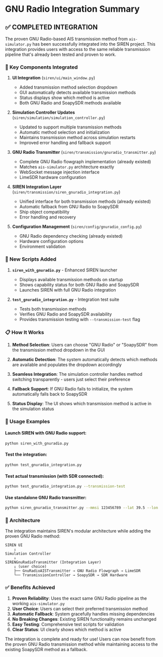 # GNU Radio Integration Summary

## ✅ COMPLETED INTEGRATION

The proven GNU Radio-based AIS transmission method from `ais-simulator.py` has been successfully integrated into the SIREN project. This integration provides users with access to the same reliable transmission pipeline that's already been tested and proven to work.

### 🔧 Key Components Integrated

1. **UI Integration** (`siren/ui/main_window.py`)
   - Added transmission method selection dropdown
   - GUI automatically detects available transmission methods
   - Status displays show which method is active
   - Both GNU Radio and SoapySDR methods available

2. **Simulation Controller Updates** (`siren/simulation/simulation_controller.py`)
   - Updated to support multiple transmission methods
   - Automatic method selection and initialization
   - Maintains transmission method across simulation restarts
   - Improved error handling and fallback support

3. **GNU Radio Transmitter** (`siren/transmission/gnuradio_transmitter.py`)
   - Complete GNU Radio flowgraph implementation (already existed)
   - Matches `ais-simulator.py` architecture exactly
   - WebSocket message injection interface
   - LimeSDR hardware configuration

4. **SIREN Integration Layer** (`siren/transmission/siren_gnuradio_integration.py`)
   - Unified interface for both transmission methods (already existed)
   - Automatic fallback from GNU Radio to SoapySDR
   - Ship object compatibility
   - Error handling and recovery

5. **Configuration Management** (`siren/config/gnuradio_config.py`)
   - GNU Radio dependency checking (already existed)
   - Hardware configuration options
   - Environment validation

### 🚀 New Scripts Added

1. **`siren_with_gnuradio.py`** - Enhanced SIREN launcher
   - Displays available transmission methods on startup
   - Shows capability status for both GNU Radio and SoapySDR
   - Launches SIREN with full GNU Radio integration

2. **`test_gnuradio_integration.py`** - Integration test suite
   - Tests both transmission methods
   - Verifies GNU Radio and SoapySDR availability
   - Provides transmission testing with `--transmission-test` flag

### 📋 How It Works

1. **Method Selection**: Users can choose "GNU Radio" or "SoapySDR" from the transmission method dropdown in the GUI

2. **Automatic Detection**: The system automatically detects which methods are available and populates the dropdown accordingly

3. **Seamless Integration**: The simulation controller handles method switching transparently - users just select their preference

4. **Fallback Support**: If GNU Radio fails to initialize, the system automatically falls back to SoapySDR

5. **Status Display**: The UI shows which transmission method is active in the simulation status

### 🎯 Usage Examples

#### Launch SIREN with GNU Radio support:
```bash
python siren_with_gnuradio.py
```

#### Test the integration:
```bash
python test_gnuradio_integration.py
```

#### Test actual transmission (with SDR connected):
```bash
python test_gnuradio_integration.py --transmission-test
```

#### Use standalone GNU Radio transmitter:
```bash
python siren_gnuradio_transmitter.py --mmsi 123456789 --lat 39.5 --lon -9.2
```

### 🔗 Architecture

The integration maintains SIREN's modular architecture while adding the proven GNU Radio method:

```
SIREN UI
    ↓
Simulation Controller
    ↓
SIRENGnuRadioTransmitter (Integration Layer)
    ↓ (user choice)
    ├── GnuRadioAISTransmitter → GNU Radio Flowgraph → LimeSDR
    └── TransmissionController → SoapySDR → SDR Hardware
```

### ✅ Benefits Achieved

1. **Proven Reliability**: Uses the exact same GNU Radio pipeline as the working `ais-simulator.py`
2. **User Choice**: Users can select their preferred transmission method
3. **Automatic Fallback**: System gracefully handles missing dependencies
4. **No Breaking Changes**: Existing SIREN functionality remains unchanged
5. **Easy Testing**: Comprehensive test scripts for validation
6. **Clear Status**: UI clearly shows which method is active

The integration is complete and ready for use! Users can now benefit from the proven GNU Radio transmission method while maintaining access to the existing SoapySDR method as a fallback.
